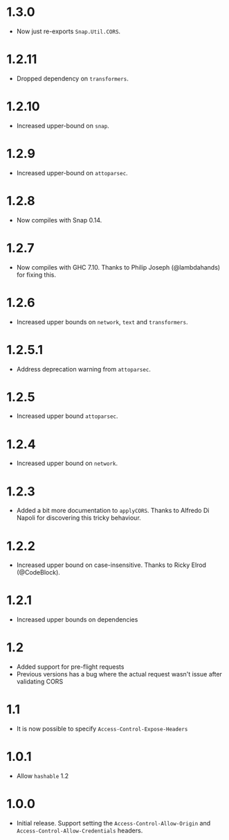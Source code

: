 # 1.3.0

* Now just re-exports `Snap.Util.CORS`.

# 1.2.11

* Dropped dependency on `transformers`.

# 1.2.10

* Increased upper-bound on `snap`.

# 1.2.9

* Increased upper-bound on `attoparsec`.

# 1.2.8

* Now compiles with Snap 0.14.

# 1.2.7

* Now compiles with GHC 7.10. Thanks to Philip Joseph (@lambdahands) for fixing
  this.

# 1.2.6

* Increased upper bounds on `network`, `text` and `transformers`.

# 1.2.5.1

* Address deprecation warning from `attoparsec`.

# 1.2.5

* Increased upper bound `attoparsec`.

# 1.2.4

* Increased upper bound on `network`.

# 1.2.3

* Added a bit more documentation to `applyCORS`. Thanks to Alfredo Di Napoli for
  discovering this tricky behaviour.

# 1.2.2

* Increased upper bound on case-insensitive. Thanks to Ricky Elrod (@CodeBlock).

# 1.2.1

* Increased upper bounds on dependencies

# 1.2

* Added support for pre-flight requests
* Previous versions has a bug where the actual request wasn't issue after validating CORS

# 1.1

* It is now possible to specify `Access-Control-Expose-Headers`

# 1.0.1

* Allow `hashable` 1.2

# 1.0.0

* Initial release. Support setting the `Access-Control-Allow-Origin` and `Access-Control-Allow-Credentials` headers.
